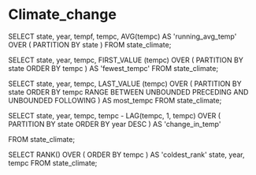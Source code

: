# Climate_change
SELECT state, year, tempf, tempc, AVG(tempc) AS 'running_avg_temp' OVER (
PARTITION BY state
)
FROM state_climate;

SELECT state, year, tempc,
FIRST_VALUE (tempc) OVER (
  PARTITION BY state
  ORDER BY tempc
) AS 'fewest_tempc'
FROM state_climate;

SELECT state, year, tempc,
LAST_VALUE (tempc) OVER (
  PARTITION BY state
  ORDER BY tempc
  RANGE BETWEEN UNBOUNDED PRECEDING AND UNBOUNDED FOLLOWING
) AS most_tempc
FROM state_climate;

SELECT state, year, tempc,
tempc - LAG(tempc, 1, tempc) OVER (
  PARTITION BY state
  ORDER BY year DESC
) AS 'change_in_temp'

FROM state_climate;

SELECT
   RANK() OVER (
    ORDER BY tempc
   ) AS 'coldest_rank'
   state, year, tempc FROM state_climate;
